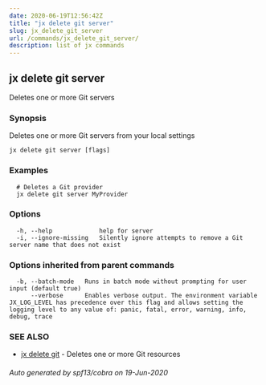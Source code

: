 ```yaml
---
date: 2020-06-19T12:56:42Z
title: "jx delete git server"
slug: jx_delete_git_server
url: /commands/jx_delete_git_server/
description: list of jx commands
---
```

## jx delete git server

Deletes one or more Git servers

### Synopsis

Deletes one or more Git servers from your local settings

```
jx delete git server [flags]
```

### Examples

```
  # Deletes a Git provider
  jx delete git server MyProvider
```

### Options

```
  -h, --help             help for server
  -i, --ignore-missing   Silently ignore attempts to remove a Git server name that does not exist
```

### Options inherited from parent commands

```
  -b, --batch-mode   Runs in batch mode without prompting for user input (default true)
      --verbose      Enables verbose output. The environment variable JX_LOG_LEVEL has precedence over this flag and allows setting the logging level to any value of: panic, fatal, error, warning, info, debug, trace
```

### SEE ALSO

* [jx delete git](/commands/jx_delete_git/)	 - Deletes one or more Git resources

###### Auto generated by spf13/cobra on 19-Jun-2020

